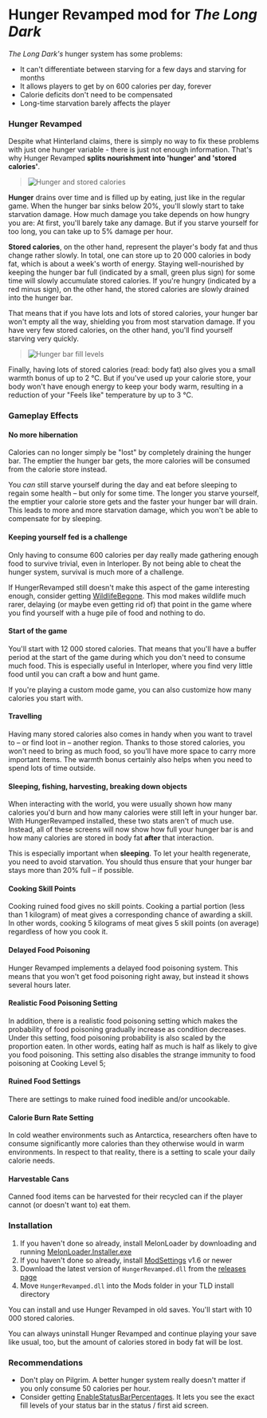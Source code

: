 # Hunger Revamped mod for *The Long Dark*

*The Long Dark's* hunger system has some problems:
- It can't differentiate between starving for a few days and starving for months
- It allows players to get by on 600 calories per day, forever
- Calorie deficits don't need to be compensated
- Long-time starvation barely affects the player

### Hunger Revamped

Despite what Hinterland claims, there is simply no way to fix these problems
with just one hunger variable - there is just not enough information.
That's why Hunger Revamped **splits nourishment into 'hunger' and 'stored calories'**.

> ![Hunger and stored calories](Images/hunger_and_stored_calories.png)

**Hunger** drains over time and is filled up by eating, just like in the regular game.
When the hunger bar sinks below 20%, you'll slowly start to take starvation damage.
How much damage you take depends on how hungry you are: At first, you'll barely take any damage.
But if you starve yourself for too long, you can take up to 5% damage per hour.

**Stored calories**, on the other hand, represent the player's body fat and thus change rather slowly.
In total, one can store up to 20 000 calories in body fat, which is about a week's worth of energy.
Staying well-nourished by keeping the hunger bar full (indicated by a small, green plus sign) for some time will slowly accumulate stored calories.
If you're hungry (indicated by a red minus sign), on the other hand, the stored calories are slowly drained into the hunger bar.

That means that if you have lots and lots of stored calories, your hunger bar won't empty all the way,
shielding you from most starvation damage. If you have very few stored calories,
on the other hand, you'll find yourself starving very quickly.

> ![Hunger bar fill levels](Images/hunger_bar_fill_levels.png)

Finally, having lots of stored calories (read: body fat) also gives you a small warmth bonus of up to 2 °C.
But if you've used up your calorie store, your body won't have enough energy to keep your body warm,
resulting in a reduction of your "Feels like" temperature by up to 3 °C.

### Gameplay Effects

#### No more hibernation

Calories can no longer simply be "lost" by completely draining the hunger bar.
The emptier the hunger bar gets, the more calories will be consumed from the calorie store instead.

You *can* still starve yourself during the day and eat before sleeping to regain
some health – but only for some time. The longer you starve yourself, the emptier
your calorie store gets and the faster your hunger bar will drain. This leads to
more and more starvation damage, which you won't be able to compensate for by sleeping.

#### Keeping yourself fed is a challenge

Only having to consume 600 calories per day really made gathering enough food to
survive trivial, even in Interloper. By not being able to cheat the hunger system,
survival is much more of a challenge.

If HungerRevamped still doesn't make this aspect of the game interesting enough,
consider getting [WildlifeBegone](https://github.com/zeobviouslyfakeacc/WildlifeBegone/releases).
This mod makes wildlife much rarer, delaying (or maybe even getting rid of) that point
in the game where you find yourself with a huge pile of food and nothing to do.

#### Start of the game

You'll start with 12 000 stored calories. That means that you'll have a buffer period at the start
of the game during which you don't need to consume much food. This is especially useful in Interloper,
where you find very little food until you can craft a bow and hunt game.

If you're playing a custom mode game, you can also customize how many calories you start with.

#### Travelling

Having many stored calories also comes in handy when you want to travel to – or find loot in – another region.
Thanks to those stored calories, you won't need to bring as much food, so you'll have more space to carry
more important items. The warmth bonus certainly also helps when you need to spend lots of time outside.

#### Sleeping, fishing, harvesting, breaking down objects

When interacting with the world, you were usually shown how many calories
you'd burn and how many calories were still left in your hunger bar.
With HungerRevamped installed, these two stats aren't of much use.
Instead, all of these screens will now show how full your hunger bar is
and how many calories are stored in body fat **after** that interaction.

This is especially important when **sleeping**. To let your health regenerate,
you need to avoid starvation. You should thus ensure that your hunger bar stays
more than 20% full – if possible.

#### Cooking Skill Points

Cooking ruined food gives no skill points. Cooking a partial portion (less than 1 kilogram) of meat gives a corresponding
chance of awarding a skill. In other words, cooking 5 kilograms of meat gives 5 skill points (on average) regardless
of how you cook it.

#### Delayed Food Poisoning

Hunger Revamped implements a delayed food poisoning system. This means that you won't get food poisoning right away,
but instead it shows several hours later. 

#### Realistic Food Poisoning Setting

In addition, there is a realistic food poisoning setting which makes the probability of food poisoning gradually 
increase as condition decreases. Under this setting, food poisoning probability is also scaled by the proportion eaten. 
In other words, eating half as much is half as likely to give you food poisoning. This setting also disables the 
strange immunity to food poisoning at Cooking Level 5;

#### Ruined Food Settings

There are settings to make ruined food inedible and/or uncookable.

#### Calorie Burn Rate Setting

In cold weather environments such as Antarctica, researchers often have to consume significantly more calories than they
otherwise would in warm environments. In respect to that reality, there is a setting to scale your daily calorie needs.

#### Harvestable Cans

Canned food items can be harvested for their recycled can if the player cannot (or doesn't want to) eat them.

### Installation

1. If you haven't done so already, install MelonLoader by downloading and running [MelonLoader.Installer.exe](https://github.com/HerpDerpinstine/MelonLoader/releases/latest/download/MelonLoader.Installer.exe)
2. If you haven't done so already, install [ModSettings](https://github.com/zeobviouslyfakeacc/ModSettings) v1.6 or newer
3. Download the latest version of `HungerRevamped.dll` from the [releases page](https://github.com/zeobviouslyfakeacc/HungerRevamped/releases)
4. Move `HungerRevamped.dll` into the Mods folder in your TLD install directory

You can install and use Hunger Revamped in old saves. You'll start with 10 000 stored calories.

You can always uninstall Hunger Revamped and continue playing your save like usual, too,
but the amount of calories stored in body fat will be lost.

### Recommendations

- Don't play on Pilgrim. A better hunger system really doesn't matter if you only consume 50 calories per hour.
- Consider getting [EnableStatusBarPercentages](https://github.com/zeobviouslyfakeacc/EnableStatusBarPercentages/releases).
  It lets you see the exact fill levels of your status bar in the status / first aid screen.
